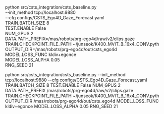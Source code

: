 python src/csts_integration/csts_baseline.py \
    --init_method tcp://localhost:9880 \
    --cfg configs/CSTS_Ego4D_Gaze_Forecast.yaml \
    TRAIN.BATCH_SIZE 8 \
    TEST.ENABLE False \
    NUM_GPUS 2 \
    DATA.PATH_PREFIX=/mas/robots/prg-ego4d/raw/v2/clips.gaze \
    TRAIN.CHECKPOINT_FILE_PATH ~/junseok/K400_MVIT_B_16x4_CONV.pyth \
    OUTPUT_DIR=/mas/robots/prg-ego4d/out/csts_ego4d \
    MODEL.LOSS_FUNC kldiv+egonce \
    MODEL.LOSS_ALPHA 0.05 \
    RNG_SEED 21

python src/csts_integration/csts_baseline.py --init_method tcp://localhost:9880 --cfg configs/CSTS_Ego4D_Gaze_Forecast.yaml TRAIN.BATCH_SIZE 8 TEST.ENABLE False NUM_GPUS 2 DATA.PATH_PREFIX /mas/robots/prg-ego4d/raw/v2/clips.gaze TRAIN.CHECKPOINT_FILE_PATH ~/junseok/K400_MVIT_B_16x4_CONV.pyth OUTPUT_DIR /mas/robots/prg-ego4d/out/csts_ego4d MODEL.LOSS_FUNC kldiv+egonce MODEL.LOSS_ALPHA 0.05 RNG_SEED 21